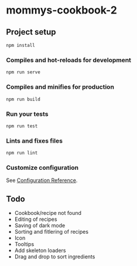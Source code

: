 # mommys-cookbook-2

## Project setup

```
npm install
```

### Compiles and hot-reloads for development

```
npm run serve
```

### Compiles and minifies for production

```
npm run build
```

### Run your tests

```
npm run test
```

### Lints and fixes files

```
npm run lint
```

### Customize configuration

See [Configuration Reference](https://cli.vuejs.org/config/).

## Todo

- Cookbook/recipe not found
- Editing of recipes
- Saving of dark mode
- Sorting and fitlering of recipes
- Icon
- Tooltips
- Add skeleton loaders
- Drag and drop to sort ingredients
